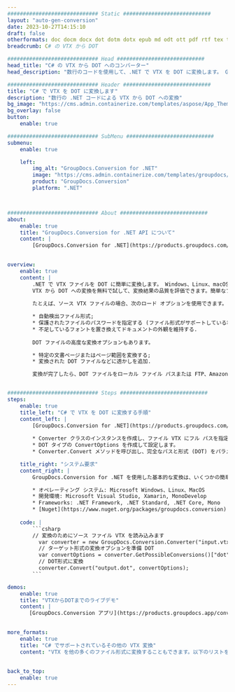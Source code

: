 ```yaml
---
############################# Static ############################
layout: "auto-gen-conversion"
date: 2023-10-27T14:15:10
draft: false
otherformats: doc docm docx dot dotm dotx epub md odt ott pdf rtf tex txt vdx vsdm vsdx vssm vssx vstm vstx vsx vtx xps
breadcrumb: C# の VTX から DOT

############################# Head ############################
head_title: "C# の VTX から DOT へのコンバーター"
head_description: "数行のコードを使用して、.NET で VTX を DOT に変換します。 GroupDocs ドキュメント変換 API を使用して、160 を超えるファイル形式を変換します。"

############################# Header ############################
title: "C# で VTX を DOT に変換します"
description: "数行の .NET コードによる VTX から DOT への変換"
bg_image: "https://cms.admin.containerize.com/templates/aspose/App_Themes/V3/images/bg/header1.png"
bg_overlay: false
button:
    enable: true

############################# SubMenu ############################
submenu:
    enable: true

    left:
        img_alt: "GroupDocs.Conversion for .NET"
        image: "https://cms.admin.containerize.com/templates/groupdocs/images/product-logos/90x90-noborder/groupdocs-conversion-net.png"
        product: "GroupDocs.Conversion"
        platform: ".NET"



############################# About ############################
about:
    enable: true
    title: "GroupDocs.Conversion for .NET API について"
    content: |
        [GroupDocs.Conversion for .NET](https://products.groupdocs.com/conversion/net/) を使用して、Microsoft Word、Excel、PowerPoint、PDF、Visio、およびその他の形式を変換できます。 GroupDocs.Conversion は、高いパフォーマンスが要求されるバックエンドおよび内部システムに適したスタンドアロン API です。 Microsoft や Open Office などのソフトウェアには依存しません。
    

overview:
    enable: true
    content: |
        .NET で VTX ファイルを DOT に簡単に変換します。 Windows、Linux、macOS など、任意のプラットフォームで C# コード行を 2 行だけ使用できます。
        VTX から DOT への変換を無料で試して、変換結果の品質を評価できます。簡単なファイル変換のシナリオに加えて、ソース VTX ファイルをロードし、出力 DOT 結果を保存するためのより高度なオプションを試すことができます。 
        
        たとえば、ソース VTX ファイルの場合、次のロード オプションを使用できます。

        * 自動検出ファイル形式;
        * 保護されたファイルのパスワードを指定する (ファイル形式がサポートしている場合);
        * 不足しているフォントを置き換えてドキュメントの外観を維持する.
        
        DOT ファイルの高度な変換オプションもあります。

        * 特定の文書ページまたはページ範囲を変換する;
        * 変換された DOT ファイルなどに透かしを追加.

        変換が完了したら、DOT ファイルをローカル ファイル パスまたは FTP、Amazon S3、Google Drive、Dropbox などのサードパーティ ストレージに保存できます。注意してください - VTX を {{ に変換するにはTO}} MS Office、Open Office、Adobe Acrobat Reader などの追加のソフトウェアをインストールする必要はありません。


############################# Steps ############################
steps:
    enable: true
    title_left: "C# で VTX を DOT に変換する手順"
    content_left: |
        [GroupDocs.Conversion for .NET](https://products.groupdocs.com/conversion/net/) を使用すると、開発者は数行のコードで VTX ファイルを DOT に簡単に変換できます。
        
        * Converter クラスのインスタンスを作成し、ファイル VTX にフル パスを指定します。
        * DOT タイプの ConvertOptions を作成して設定します。
        * Converter.Convert メソッドを呼び出し、完全なパスと形式 (DOT) をパラメーターとして渡します。

    title_right: "システム要求"
    content_right: |
        GroupDocs.Conversion for .NET を使用した基本的な変換は、いくつかの簡単な手順で実行できます。当社の API は、すべての主要なプラットフォームとオペレーティング システムでサポートされています。以下のコードを実行する前に、システムに次の前提条件がインストールされていることを確認してください。

        * オペレーティング システム: Microsoft Windows、Linux、MacOS
        * 開発環境: Microsoft Visual Studio, Xamarin, MonoDevelop
        * Frameworks: .NET Framework, .NET Standard, .NET Core, Mono
        * [Nuget](https://www.nuget.org/packages/groupdocs.conversion) から最新の GroupDocs.Conversion for .NET を取得します
         
    code: |
        ```csharp    
        // 変換のためにソース ファイル VTX を読み込みます
          var converter = new GroupDocs.Conversion.Converter("input.vtx");
          // ターゲット形式の変換オプションを準備 DOT
          var convertOptions = converter.GetPossibleConversions()["dot"].ConvertOptions;
          // DOT形式に変換
          converter.Convert("output.dot", convertOptions);
        ```

demos:
    enable: true
    title: "VTXからDOTまでのライブデモ"
    content: |
       [GroupDocs.Conversion アプリ](https://products.groupdocs.app/conversion/family) Web サイトにアクセスして、今すぐ VTX を DOT に変換してください。オンラインデモには次の利点があります
          

more_formats:
    enable: true
    title: "C# でサポートされているその他の VTX 変換"
    content: "VTX を他の多くのファイル形式に変換することもできます。以下のリストをご覧ください。"
       
       
back_to_top:
    enable: true
---
```

